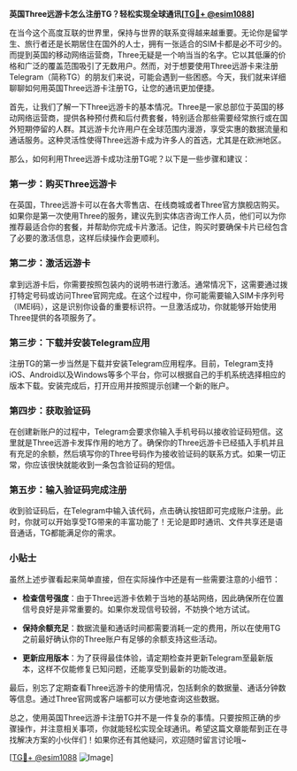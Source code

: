 **英国Three远游卡怎么注册TG？轻松实现全球通讯[[TG💪+ @esim1088](https://t.me/s/esim1088)]**

在当今这个高度互联的世界里，保持与世界的联系变得越来越重要。无论你是留学生、旅行者还是长期居住在国外的人士，拥有一张适合的SIM卡都是必不可少的。而提到英国的移动网络运营商，Three无疑是一个响当当的名字。它以其低廉的价格和广泛的覆盖范围吸引了无数用户。然而，对于想要使用Three远游卡来注册Telegram（简称TG）的朋友们来说，可能会遇到一些困惑。今天，我们就来详细聊聊如何用英国Three远游卡注册TG，让您的通讯更加便捷。

首先，让我们了解一下Three远游卡的基本情况。Three是一家总部位于英国的移动网络运营商，提供各种预付费和后付费套餐，特别适合那些需要经常旅行或在国外短期停留的人群。其远游卡允许用户在全球范围内漫游，享受实惠的数据流量和通话服务。这种灵活性使得Three远游卡成为许多人的首选，尤其是在欧洲地区。

那么，如何利用Three远游卡成功注册TG呢？以下是一些步骤和建议：

### 第一步：购买Three远游卡

在英国，Three远游卡可以在各大零售店、在线商城或者Three官方旗舰店购买。如果你是第一次使用Three的服务，建议先到实体店咨询工作人员，他们可以为你推荐最适合你的套餐，并帮助你完成卡片激活。记住，购买时要确保卡片已经包含了必要的激活信息，这样后续操作会更顺利。

### 第二步：激活远游卡

拿到远游卡后，你需要按照包装内的说明书进行激活。通常情况下，这需要通过拨打特定号码或访问Three官网完成。在这个过程中，你可能需要输入SIM卡序列号（IMEI码），这是识别你设备的重要标识符。一旦激活成功，你就能够开始使用Three提供的各项服务了。

### 第三步：下载并安装Telegram应用

注册TG的第一步当然是下载并安装Telegram应用程序。目前，Telegram支持iOS、Android以及Windows等多个平台，你可以根据自己的手机系统选择相应的版本下载。安装完成后，打开应用并按照提示创建一个新的账户。

### 第四步：获取验证码

在创建新账户的过程中，Telegram会要求你输入手机号码以接收验证码短信。这里就是Three远游卡发挥作用的地方了。确保你的Three远游卡已经插入手机并且有充足的余额，然后填写你的Three号码作为接收验证码的联系方式。如果一切正常，你应该很快就能收到一条包含验证码的短信。

### 第五步：输入验证码完成注册

收到验证码后，在Telegram中输入该代码，点击确认按钮即可完成账户注册。此时，你就可以开始享受TG带来的丰富功能了！无论是即时通讯、文件共享还是语音通话，TG都能满足你的需求。

### 小贴士

虽然上述步骤看起来简单直接，但在实际操作中还是有一些需要注意的小细节：

- **检查信号强度**：由于Three远游卡依赖于当地的基站网络，因此确保所在位置信号良好是非常重要的。如果你发现信号较弱，不妨换个地方试试。
  
- **保持余额充足**：数据流量和通话时间都需要消耗一定的费用，所以在使用TG之前最好确认你的Three账户有足够的余额支持这些活动。

- **更新应用版本**：为了获得最佳体验，请定期检查并更新Telegram至最新版本，这样不仅能修复已知问题，还能享受到最新的功能改进。

最后，别忘了定期查看Three远游卡的使用情况，包括剩余的数据量、通话分钟数等信息。通过Three官网或客户端都可以方便地查询这些数据。

总之，使用英国Three远游卡注册TG并不是一件复杂的事情。只要按照正确的步骤操作，并注意相关事项，你就能轻松实现全球通讯。希望这篇文章能帮到正在寻找解决方案的小伙伴们！如果你还有其他疑问，欢迎随时留言讨论哦~ 

[[TG💪+ @esim1088](https://t.me/s/esim1088) ![Image](https://i.postimg.cc/4NQfJmqS/Snipaste-2025-05-13-00-14-12.png)]